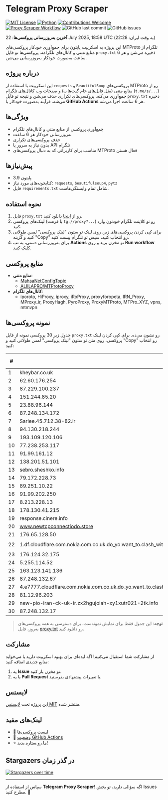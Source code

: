 # Telegram Proxy Scraper

[![MIT License](https://img.shields.io/badge/license-MIT-blue.svg)](https://opensource.org/licenses/MIT)
[![Python](https://img.shields.io/badge/python-3.9-blue)](https://www.python.org/downloads/)
[![Contributions Welcome](https://img.shields.io/badge/contributions-welcome-brightgreen.svg?style=flat)](https://github.com/tinde29/telegram-proxy-scraper/issues)
[![Proxy Scraper Workflow](https://github.com/tinde29/telegram-proxy-scraper/actions/workflows/scraper.yml/badge.svg)](https://github.com/tinde29/telegram-proxy-scraper/actions/workflows/scraper.yml)
![GitHub last commit](https://img.shields.io/github/last-commit/tinde29/telegram-proxy-scraper)
![GitHub issues](https://img.shields.io/github/issues/tinde29/telegram-proxy-scraper)

**آخرین به‌روزرسانی پروکسی‌ها**: 22 July 2025, 18:58 UTC (به وقت ایران: 22:28)

این پروژه یه اسکریپت پایتون برای جمع‌آوری خودکار پروکسی‌های MTProto تلگرام از منابع متنی و کانال‌های تلگرامه. پروکسی‌ها تو فایل `proxy.txt` ذخیره می‌شن و هر 6 ساعت به‌صورت خودکار به‌روزرسانی می‌شن.

## درباره پروژه

این اسکریپت با استفاده از `requests` و `BeautifulSoup` پروکسی‌های MTProto رو از منابع متنی (مثل فایل‌های خام گیت‌هاب) و صفحات وب کانال‌های تلگرام (`t.me/s/...`) جمع‌آوری می‌کنه. پروکسی‌های تکراری حذف می‌شن و نتیجه تو فایل `proxy.txt` ذخیره می‌شه. فرآیند به‌صورت خودکار با **GitHub Actions** هر 6 ساعت اجرا می‌شه.

## ویژگی‌ها
- جمع‌آوری پروکسی از منابع متنی و کانال‌های تلگرام
- به‌روزرسانی خودکار هر 6 ساعت
- حذف پروکسی‌های تکراری
- بدون نیاز به سرور یا API تلگرام
- مناسب برای کاربرانی که به دنبال پروکسی‌های MTProto فعال هستن

## پیش‌نیازها
- پایتون 3.9
- کتابخونه‌های مورد نیاز: `requests`, `beautifulsoup4`, `pytz`
- فایل `requirements.txt` شامل تمام وابستگی‌هاست.

## نحوه استفاده
1. فایل `proxy.txt` رو از [اینجا](proxy.txt) دانلود کنید.
2. لینک‌های پروکسی (با فرمت `tg://proxy?...`) رو تو کلاینت تلگرام خودتون وارد کنید.
3. برای کپی کردن پروکسی‌های زیر، روی لینک تو ستون "لینک پروکسی" لمس طولانی کنید و گزینه "Copy" رو انتخاب کنید، سپس تو تلگرام پیست کنید.
4. برای به‌روزرسانی دستی، به تب **Actions** تو مخزن برید و روی **Run workflow** کلیک کنید.

## منابع پروکسی
- **منابع متنی**:
  - [MahsaNetConfigTopic](https://raw.githubusercontent.com/MahsaNetConfigTopic/proxy/main/proxies.txt)
  - [ALIILAPRO/MTProtoProxy](https://raw.githubusercontent.com/ALIILAPRO/MTProtoProxy/main/proxy-list.txt)
- **کانال‌های تلگرام**:
  - iporoto, HiProxy, iproxy, iRoProxy, proxyforopeta, IRN_Proxy, MProxy_ir, ProxyHagh, PyroProxy, ProxyMTProto, MTPro_XYZ, vpns, mtmvpn

## نمونه پروکسی‌ها
جدول زیر 30 پروکسی نمونه از فایل `proxy.txt` رو نشون می‌ده. برای کپی کردن لینک پروکسی، روی متن تو ستون "لینک پروکسی" لمس طولانی کنید و "Copy" رو انتخاب کنید:

| #  | سرور (Server)       | پورت (Port) | وضعیت     | لینک پروکسی                     |
|----|---------------------|-------------|-----------|---------------------------------|
| 1 | kheybar.co.uk | 443 | فعال | `tg://proxy?server=kheybar.co.uk&port=443&secret=7gAA8A8Pd1VV____9QBuLmltZWRpYS5zdGVhbXBvd2VyZWQuY29t` |
| 2 | 62.60.176.254 | 443 | فعال | `tg://proxy?server=62.60.176.254&port=443&secret=eed77db43ee3721f0fcb40a4ff63b5cd276D656469612E737465616D706F77657265642E636F6D` |
| 3 | 87.229.100.237 | 443 | فعال | `tg://proxy?server=87.229.100.237&port=443&secret=eeRighJJvXrFGRMCIMJdCQ` |
| 4 | 151.244.85.20 | 70 | فعال | `tg://proxy?server=151.244.85.20&port=70&secret=ee07df7df7df7dfffffdfffffffffffc07646f776e6c6f61642e77696e646f77737570646174652e636f6d` |
| 5 | 23.88.96.144 | 155 | فعال | `tg://proxy?server=23.88.96.144&port=155&secret=7HQighJPBNMYVRNB6tdkVw` |
| 6 | 87.248.134.172 | 443 | فعال | `tg://proxy?server=87.248.134.172&port=443&secret=ee0000f00f0f775555fffffff5006e2e696D656469612E737465616D706F77657265642E636F6D)__` |
| 7 | Sariee.45.712.38-82.ir | 443 | فعال | `tg://proxy?server=Sariee.45.712.38-82.ir&port=443&secret=7hBKyBmZ41cUX4K5nIpow3ltZWRpYS5zdGVhbXBvd2VyZWQuY29t` |
| 8 | 94.130.218.244 | 443 | فعال | `tg://proxy?server=94.130.218.244&port=443&secret=EERighJJvXrFGRMCIMJdCQ` |
| 9 | 193.109.120.106 | 443 | فعال | `tg://proxy?server=193.109.120.106&port=443&secret=EE100404ff0f48064fffffff9001b8696d696d656469612e737465616d706f77657265642e636f6d` |
| 10 | 77.238.253.117 | 443 | فعال | `tg://proxy?server=77.238.253.117&port=443&secret=7gffffffff_f_Adkb3dubG9hZC53aW5kb3dzdXBkYXRlLmNvbQ` |
| 11 | 91.99.161.12 | 70 | فعال | `tg://proxy?server=91.99.161.12&port=70&secret=7gAA8A8Pd1VV____9QBuLmktLXcuZ28tLS0=` |
| 12 | 138.201.51.101 | 8443 | فعال | `tg://proxy?server=138.201.51.101&port=8443&secret=DDBighLLvXrFGRMCBVJdFQ==` |
| 13 | sebro.sheshko.info | 443 | فعال | `tg://proxy?server=sebro.sheshko.info&port=443&secret=ee1603010200010001fc030386e24c3add6d656469612e737465616d706f77657265642e636f6d` |
| 14 | 79.172.228.73 | 85 | فعال | `tg://proxy?server=79.172.228.73&port=85&secret=ee0000f00f0f775555fffffff5006e2e69646F776E6C6F61642E77696E646F77737570646174652E636F6D` |
| 15 | 89.251.10.22 | 443 | فعال | `tg://proxy?server=89.251.10.22&port=443&secret=ee151151151151151151151151151151156d656469612e737465616d706f77657265642e636f6d` |
| 16 | 91.99.202.250 | 888 | فعال | `tg://proxy?server=91.99.202.250&port=888&secret=ee0c30628212cbbd7ac519130205525d1569612e737465616d706f77657265642e636f6d` |
| 17 | 8.213.228.13 | 443 | فعال | `tg://proxy?server=8.213.228.13&port=443&secret=7vLLx` |
| 18 | 178.130.41.215 | 443 | فعال | `tg://proxy?server=178.130.41.215&port=443&secret=7rXpXsHm4qJ_nKJvoq_oq_ptZWRpYS5zdGVhbXBvd2VyZWQuY29t` |
| 19 | response.cinere.info | 443 | فعال | `tg://proxy?server=response.cinere.info&port=443&secret=7hYDAQIAAQAB_AMDhuJMOt1tZWRpYS5zdGVhbXBvd2VyZWQuY29t` |
| 20 | www.newtcpconnectiodo.store | 888 | فعال | `tg://proxy?server=www.newtcpconnectiodo.store&port=888&secret=ee0c30628212cbbd7ac519130205525d1569612e737465616d706f77657265642e636f6d` |
| 21 | 176.65.128.50 | 155 | فعال | `tg://proxy?server=176.65.128.50&port=155&secret=ee07df7df7df7dffdffc07646f776e6c6f61642e77696e646f77737570646174652e636f6d|[پروکسی](tg://proxy?server=176.65.128.51` |
| 22 | 1.df.cloudflare.com.nokia.com.co.uk.do_yo.want_to.clash_with.this.www.microsoft.com.there_is_no.place_like.localhost.www.bing.com.count_with_me.cyou.net.digikala.com.www.enamad.ir.www.google.com.again_to_fight.everyone.i_am.the_internet.brobalair.store | 8888 | فعال | `tg://proxy?server=1.df.cloudflare.com.nokia.com.co.uk.do_yo.want_to.clash_with.this.www.microsoft.com.there_is_no.place_like.localhost.www.bing.com.count_with_me.cyou.net.digikala.com.www.enamad.ir.www.google.com.again_to_fight.everyone.i_am.the_internet.brobalair.store&port=8888&secret=FgMBAgABAAH8AwOG4kw63Q` |
| 23 | 176.124.32.175 | 443 | فعال | `tg://proxy?server=176.124.32.175&port=443&secret=7gAA8A8Pd1VV____9QBuLmltZWRpYS5zdGVhbXBvd2VyZWQuY29t` |
| 24 | 5.255.114.52 | 443 | فعال | `tg://proxy?server=5.255.114.52&port=443&secret=15115115115115115115115115115115` |
| 25 | 163.123.141.136 | 443 | فعال | `tg://proxy?server=163.123.141.136&port=443&secret=7vkAr0QWBCY6CEwapzrzMaxnb29nbGUuY29t` |
| 26 | 87.248.132.67 | 200 | فعال | `tg://proxy?server=87.248.132.67&port=200&secret=eeNEgYdJvXrFGRMCIMJdCQ` |
| 27 | 4.e7777.cloudflare.com.nokia.com.co.uk.do_yo.want_to.clash_with.this.www.microsoft.com.there_is_no.place_like.localhost.www.bing.com.count_with_me.cyou.net.digikala.com.www.enamad.ir.www.google.com.again_to_fight.everyone.i_am.zban-mas.info | 8888 | فعال | `tg://proxy?server=4.e7777.cloudflare.com.nokia.com.co.uk.do_yo.want_to.clash_with.this.www.microsoft.com.there_is_no.place_like.localhost.www.bing.com.count_with_me.cyou.net.digikala.com.www.enamad.ir.www.google.com.again_to_fight.everyone.i_am.zban-mas.info&port=8888&secret=FgMBAgABAAH8AwOG4kw63Q` |
| 28 | 81.12.96.203 | 1000 | فعال | `tg://proxy?server=81.12.96.203&port=1000&secret=ee4714faa05f25f39c7f1ddc4438110bd77777772e63626c6f756463646e2e636f6d` |
| 29 | new-pio-iran-ck-uk-ir.zx2hgujoiah-xy1xutr021-2tk.info | 8443 | فعال | `tg://proxy?server=new-pio-iran-ck-uk-ir.zx2hgujoiah-xy1xutr021-2tk.info&port=8443&secret=7gAA8A8Pd1VV____9QBuLmktLXcuZ28tLS0=)__` |
| 30 | 87.248.132.17 | 343 | فعال | `tg://proxy?server=87.248.132.17&port=343&secret=eed77db43ee3721f0fcb40a4ff63b5cd276D656469612E737465616D706F77657265642E636F6D` |


> **توجه**: این جدول فقط برای نمایش نمونه‌ست. برای دسترسی به همه پروکسی‌های به‌روز، فایل [proxy.txt](proxy.txt) رو دانلود کنید.

## مشارکت
از مشارکت شما استقبال می‌کنیم! اگه ایده‌ای برای بهبود اسکریپت دارید یا می‌خواید منابع جدیدی اضافه کنید:
1. یه **Issue** تو مخزن باز کنید.
2. یا یه **Pull Request** با تغییرات پیشنهادی بفرستید.

## لایسنس
این پروژه تحت [لایسنس MIT](LICENSE) منتشر شده.

## لینک‌های مفید
- 📄 [لیست پروکسی‌ها](proxy.txt)
- 🚀 [وضعیت GitHub Actions](https://github.com/tinde29/telegram-proxy-scraper/actions)
- ⭐ [ما رو ستاره بدید!](https://github.com/tinde29/telegram-proxy-scraper)

## Stargazers در گذر زمان
[![Stargazers over time](https://starchart.cc/tinde29/telegram-proxy-scraper.svg?variant=adaptive)](https://starchart.cc/tinde29/telegram-proxy-scraper)

---

سپاس از استفاده از **Telegram Proxy Scraper**! اگه سؤالی دارید، تو بخش Issues مطرح کنید. 🌟

